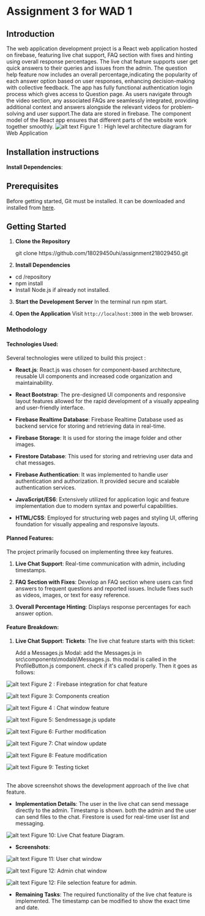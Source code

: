 # Assignment 3 for WAD 1
## Introduction 
The web application development project is a React web application hosted on firebase, featuring live chat support, FAQ section with fixes and hinting using overall response percentages. The live chat feature supports user get quick answers to their queries and issues from the admin. The question help feature now includes an overall percentage,indicating the popularity of each answer option based on user responses, enhancing decision-making with collective feedback. The app has fully functional authentication login process which gives access to Question page. As users navigate through the video section, any associated FAQs are seamlessly integrated, providing additional context and answers alongside the relevant videos for problem-solving and user support.The data are stored in firebase. The component model of the React app ensures that different parts of the website work together smoothly.
![alt text](image-1.png)
Figure 1 : High level architecture diagram for Web Application


## Installation instructions 
 **Install Dependencies**:
## Prerequisites

Before getting started, Git must be installed. It can be downloaded and installed from [here](https://git-scm.com/).

## Getting Started

1. **Clone the Repository** 

    <p>git clone https://github.com/18029450uhi/assignment218029450.git </p>

2. **Install Dependencies**
 - cd /repository
 - npm install
 - Install Node.js if already not installed.
3. **Start the Development Server**
     In the terminal run  npm start.

4. **Open the Application**
     Visit `http://localhost:3000` in the web browser.

### Methodology

#### Technologies Used:

 Several technologies were utilized to build  this project :

- **React.js**:  React.js was chosen for component-based architecture, reusable UI components and increased code organization and maintainability.

- **React Bootstrap**: The pre-designed UI components and responsive layout features allowed for the rapid development of a visually appealing and user-friendly interface.

- **Firebase Realtime Database**: Firebase Realtime Database used as backend service for storing and retrieving data in real-time. 

- **Firebase Storage**: It is used for storing the  image folder and other images.

- **Firestore Database**: This used for storing and retrieving user data and chat messages. 

- **Firebase Authentication**: It was implemented to handle user authentication and authorization. It provided secure and scalable authentication services.

- **JavaScript/ES6**: Extensively utilized for application logic and feature implementation due to modern syntax and powerful capabilities.

- **HTML/CSS**: Employed for structuring web pages and styling UI, offering foundation for visually appealing and responsive layouts.

#### Planned Features:

The project primarily focused on implementing three key features.
1. **Live Chat Support**: Real-time communication   with admin, including timestamps.

2. **FAQ Section with Fixes**: Develop an FAQ section where users can find answers to frequent questions and reported issues. Include fixes such as videos, images, or text for easy reference.

3. **Overall Percentage Hinting**: Displays response percentages for each answer option.


#### Feature Breakdown: 
1. **Live Chat Support**:
   **Tickets**: 
      The live chat feature starts with this ticket: 

      Add a Messages.js Modal: add the Messages.js in src\components\modals\Messages.js. this modal is called in the ProfileButton.js component. check if it's called properly.	
      Then it goes as follows:

![alt text](image-2.png)
Figure 2 : Firebase integration  for chat feature

![alt text](image-4.png)
Figure 3: Components creation

![alt text](image-5.png)
Figure 4 : Chat window feature 

![alt text](image-6.png)
Figure 5: Sendmessage.js update

![alt text](image-7.png)
Figure 6: Further modification 

![alt text](image-8.png)
Figure 7: Chat window update 

![alt text](image-9.png)
Figure 8: Feature modification

![alt text](image-10.png)
Figure 9: Testing ticket

<br>The above screenshot shows the development approach of the live chat feature.</br>

- **Implementation Details**:
    The user in the live chat can send message directly to the admin. Timestamp is shown. both the admin and the user can send files to the chat. Firestore is used for real-time user list and messaging. 

![alt text](image-11.png)
Figure 10: Live Chat feature Diagram.

- **Screenshots**: 

![alt text](image-12.png)
Figure 11: User chat window

![alt text](image-13.png)
Figure 12: Admin chat window

![alt text](image-14.png)
Figure 12: File selection feature for admin.

- **Remaining Tasks**: The required functionality   of the live chat feature is implemented. The timestamp can be modified to show the exact time and date.